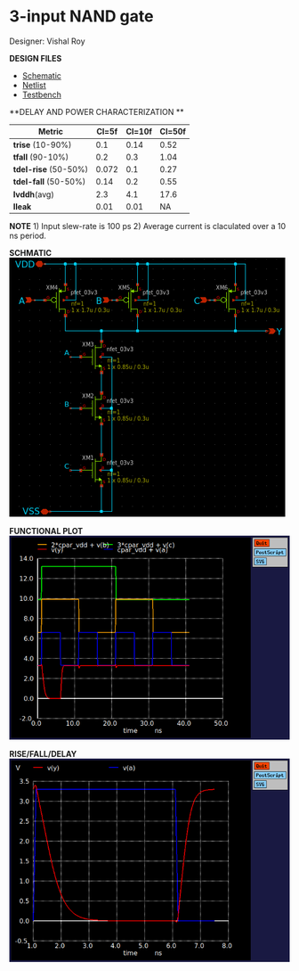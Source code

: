 # 3-input NAND gate

Designer: Vishal Roy

**DESIGN FILES**

- [Schematic](./gf180mcu_osu_sc_gp12t3v3__nand3_1.sch)
- [Netlist](./gf180mcu_osu_sc_gp12t3v3__nand3_1.spice)
- [Testbench](../../../../tb_digital/tb_nand3_12t/TB_gf180mcu_osu_sc_gp12t3v3__nand3_1.spice)


**DELAY AND POWER CHARACTERIZATION **

| Metric | Cl=5f | Cl=10f | Cl=50f |
|--------|-------|--------|--------|
| **trise** (10-90%)| 0.1 | 0.14 | 0.52 |
| **tfall** (90-10%) | 0.2 | 0.3 | 1.04 |
| **tdel-rise** (50-50%) | 0.072 | 0.1 | 0.27 |
| **tdel-fall** (50-50%) | 0.14 | 0.2 | 0.55 |
| **Ivddh**(avg) | 2.3 | 4.1 | 17.6 |
| **Ileak** | 0.01 | 0.01 | NA |

**NOTE** 1) Input slew-rate is 100 ps 2) Average current is claculated over a 10 ns period.


**SCHMATIC** 
![Schematic](../../../../tb_digital/tb_nand3_12t/xschem-nand3_1.png)


**FUNCTIONAL PLOT** 
![Functional plots](../../../../tb_digital/tb_nand3_12t/plot-functional-nand3.png)


**RISE/FALL/DELAY**
![Transient](../../../../tb_digital/tb_nand3_12t/plot-transient-nand3.png)

